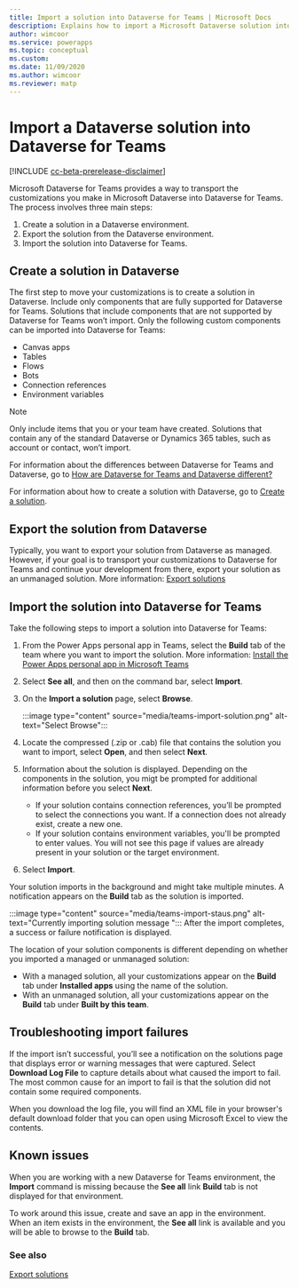```yaml
---
title: Import a solution into Dataverse for Teams | Microsoft Docs
description: Explains how to import a Microsoft Dataverse solution into Microsoft Dataverse for Teams.
author: wimcoor
ms.service: powerapps
ms.topic: conceptual
ms.custom: 
ms.date: 11/09/2020
ms.author: wimcoor
ms.reviewer: matp
---
```

#  Import a Dataverse solution into Dataverse for Teams

[!INCLUDE [cc-beta-prerelease-disclaimer](../includes/cc-beta-prerelease-disclaimer.md)]

Microsoft Dataverse for Teams provides a way to transport the customizations you make in Microsoft Dataverse into Dataverse for Teams. The process involves three main steps:

1. Create a solution in a Dataverse environment. 
1. Export the solution from the Dataverse environment.
1. Import the solution into Dataverse for Teams.

## Create a solution in Dataverse

The first step to move your customizations is to create a solution in Dataverse. Include only components that are fully supported for Dataverse for Teams. Solutions that include components that are not supported by Dataverse for Teams won’t import. Only the following custom components can be imported into Dataverse for Teams:

* Canvas apps
* Tables
* Flows
* Bots
* Connection references
* Environment variables

> [!NOTE]
> Only include items that you or your team have created. Solutions that contain any of the standard Dataverse or Dynamics 365 tables, such as account or contact, won’t import.

For information about the differences between Dataverse for Teams and Dataverse, go to [How are Dataverse for Teams and Dataverse different?](data-platform-compare.md)<!-- Edit note: This is per Style, but you might want to hold this kind of update for a broader future pass. -->

For information about how to create a solution with Dataverse, go to [Create a solution](../maker/common-data-service/create-solution.md).<!-- Edit note: This is per Style, but you might want to hold this kind of update for a broader future pass. --> 

## Export the solution from Dataverse

Typically, you want to export your solution from Dataverse as managed. However, if your goal is to transport your customizations to Dataverse for Teams and continue your development from there, export your solution as an unmanaged solution. More information: [Export solutions](../maker/common-data-service/export-solutions.md) 

## Import the solution into Dataverse for Teams

Take the following steps to import a solution into Dataverse for Teams:<!-- Edit note: Adding an example intro here since should not just depend on the heading. -->

1. From the Power Apps personal app in Teams, select the **Build** tab of the team where you want to import the solution. More information: [Install the Power Apps personal app in Microsoft Teams](install-personal-app.md)
1. Select **See all**, and then on the command bar, select **Import**.
1. On the **Import a solution** page, select **Browse**.<!-- Edit note: Per Style, use page for wizards. -->

    :::image type="content" source="media/teams-import-solution.png" alt-text="Select Browse":::
1. Locate the compressed (.zip or .cab) file that contains the solution you want to import, select **Open**, and then select **Next**. 
1. Information about the solution is displayed. Depending on the components in the solution, you migt<!-- Edit note: Per "Can, may" in Style. --> be prompted for additional information before you select **Next**.
   - If your solution contains connection references, you’ll be prompted to select the connections you want. If a connection does not already exist, create a new one. 
   - If your solution contains environment variables, you'll be prompted to enter values. You will not see this page if values are already present in your solution or the target environment.
1. Select **Import**.

Your solution imports in the background and might take multiple minutes. A notification appears on the **Build** tab as the solution is imported.

:::image type="content" source="media/teams-import-staus.png" alt-text="Currently importing solution message ":::
After the import completes, a success or failure notification is displayed.
 
The location of your solution components is different depending on whether you imported a managed or unmanaged solution:
* With a managed solution, all your customizations appear on the **Build** tab under **Installed apps** using the name of the solution.
* With an unmanaged solution, all your customizations appear on the **Build** tab under **Built by this team**.

## Troubleshooting import failures

If the import isn’t successful, you’ll see a notification on the solutions page that displays error or warning messages that were captured. Select **Download Log File** to capture details about what caused the import to fail. The most common cause for an import to fail is that the solution did not contain some required components.

When you download the log file, you will find an XML file in your browser's default download folder that you can open using Microsoft Excel to view the contents.<!-- Edit note: Not sure if Excel is really the most common way to open such an XML file. You might say "an app such as Microsoft Excel". -->

## Known issues

When you are working with a new Dataverse for Teams environment, the **Import** command is missing because the **See all** link **Build** tab<!-- Edit note: This was confusing to read, but not sure how to rewrite. Maybe the link is on the Build tab. --> is not displayed for that environment.  

To work around this issue, create and save an app in the environment. When an item exists in the environment, the **See all** link is available and you will be able to browse to the **Build** tab.

### See also

[Export solutions](../maker/common-data-service/export-solutions.md)
